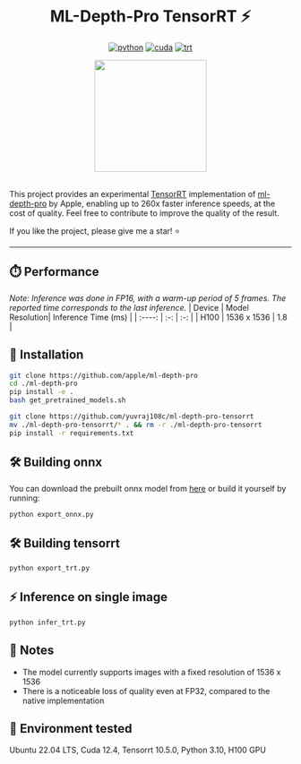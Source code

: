 <div align="center">

# ML-Depth-Pro TensorRT ⚡

[![python](https://img.shields.io/badge/python-3.10.12-green)](https://www.python.org/downloads/release/python-31012/)
[![cuda](https://img.shields.io/badge/cuda-12.4-green)](https://developer.nvidia.com/cuda-downloads)
[![trt](https://img.shields.io/badge/TRT-10.5.0-green)](https://developer.nvidia.com/tensorrt)


<img height="200" src="https://github.com/user-attachments/assets/1c0cb5d7-3174-4f6c-a813-1859991c9a9b" />
<br />
<br />

</div>

This project provides an experimental [TensorRT](https://github.com/NVIDIA/TensorRT) implementation of [ml-depth-pro](https://github.com/apple/ml-depth-pro) by Apple, enabling up to 260x faster inference speeds, at the cost of quality. 
Feel free to contribute to improve the quality of the result.

If you like the project, please give me a star! ⭐

---

## ⏱️ Performance

_Note: Inference was done in FP16, with a warm-up period of 5 frames. The reported time corresponds to the last inference._
| Device | Model Resolution| Inference Time (ms) |
| :----: | :-: | :-: |
|  H100  | 1536 x 1536  | 1.8 |

## 🚀 Installation

```bash
git clone https://github.com/apple/ml-depth-pro
cd ./ml-depth-pro
pip install -e .
bash get_pretrained_models.sh

git clone https://github.com/yuvraj108c/ml-depth-pro-tensorrt
mv ./ml-depth-pro-tensorrt/* . && rm -r ./ml-depth-pro-tensorrt
pip install -r requirements.txt
```

## 🛠️ Building onnx 
You can download the prebuilt onnx model from [here](https://huggingface.co/yuvraj108c/ml-depth-pro-onnx/blob/main/depth_pro.onnx) or build it yourself by running: 

```bash
python export_onnx.py 
```

## 🛠️ Building tensorrt 
```bash
python export_trt.py 
```

## ⚡ Inference on single image
```bash
python infer_trt.py 
```

## 📓 Notes

- The model currently supports images with a fixed resolution of 1536 x 1536
- There is a noticeable loss of quality even at FP32, compared to the native implementation

## 🤖 Environment tested

Ubuntu 22.04 LTS, Cuda 12.4, Tensorrt 10.5.0, Python 3.10, H100 GPU
